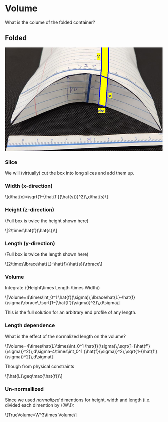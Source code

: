 # Volume

What is the colume of the folded container?

## Folded

![](images/slice_folded.jpg)

### Slice

We will (virtually) cut the box into long slices and add them up.

### Width (x-direction)

\\[d\hat{x}=\sqrt{1-{\hat{f'}(\hat{s})}\^2}\\,d\hat{s}\\]

### Height (z-direction)

(Full box is twice the height shown here)

\\[2\times\hat{f}(\hat{s})\\]

### Length (y-direction)

(Full box is twice the length shown here)

\\[2\times\lbrace\hat{L}-\hat{f}(\hat{s})\rbrace\\]

### Volume

Integrate \\(Height\times Length \times Width\\)

\\[Volume=4\times\int\_0\^1 \hat{f}(\sigma)\\,\lbrace\hat{L}-\hat{f}(\sigma)\rbrace\\,\sqrt{1-{\hat{f'}(\sigma)}\^2}\\,d\sigma\\]

This is the full solution for an arbitrary end profile of any length.

### Length dependence

What is the effect of the normalized length on the volume?

\\[Volume=4\times\hat{L}\times\int\_0\^1 \hat{f}(\sigma)\\,\sqrt{1-{\hat{f'}(\sigma)}\^2}\\,d\sigma-4\times\int\_0\^1 {\hat{f}(\sigma)}\^2\\,\sqrt{1-{\hat{f'}(\sigma)}\^2}\\,d\sigma\\]

Though from physical constraints

\\[\hat{L}\\geq\max{\hat{f}}\\]


### Un-normallized

Since we used *normalized* dimentions for height, width and length (i.e. divided each dimention by \\(W\\)):

\\[TrueVolume=W\^3\times Volume\\]


